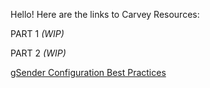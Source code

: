 Hello! Here are the links to Carvey Resources:

PART 1 *(WIP)*

PART 2 *(WIP)*

[gSender Configuration Best Practices](Tutorials&Templates/Carvey/gSenderConfig/README.md)
